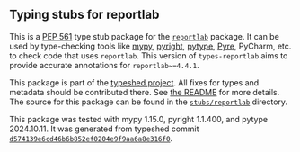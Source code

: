 ## Typing stubs for reportlab

This is a [PEP 561](https://peps.python.org/pep-0561/)
type stub package for the [`reportlab`](https://github.com/MrBitBucket/reportlab-mirror) package.
It can be used by type-checking tools like
[mypy](https://github.com/python/mypy/),
[pyright](https://github.com/microsoft/pyright),
[pytype](https://github.com/google/pytype/),
[Pyre](https://pyre-check.org/),
PyCharm, etc. to check code that uses `reportlab`. This version of
`types-reportlab` aims to provide accurate annotations for
`reportlab~=4.4.1`.

This package is part of the [typeshed project](https://github.com/python/typeshed).
All fixes for types and metadata should be contributed there.
See [the README](https://github.com/python/typeshed/blob/main/README.md)
for more details. The source for this package can be found in the
[`stubs/reportlab`](https://github.com/python/typeshed/tree/main/stubs/reportlab)
directory.

This package was tested with
mypy 1.15.0,
pyright 1.1.400,
and pytype 2024.10.11.
It was generated from typeshed commit
[`d574139e6cd46b6b852ef0204e9f9aa6a8e316f0`](https://github.com/python/typeshed/commit/d574139e6cd46b6b852ef0204e9f9aa6a8e316f0).